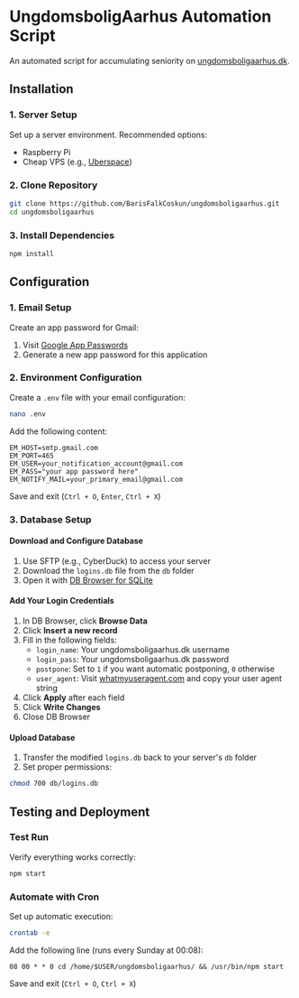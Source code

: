 # UngdomsboligAarhus Automation Script

An automated script for accumulating seniority on [ungdomsboligaarhus.dk](https://ungdomsboligaarhus.dk/).

## Installation

### 1. Server Setup
Set up a server environment. Recommended options:
- Raspberry Pi
- Cheap VPS (e.g., [Uberspace](https://uberspace.de/))

### 2. Clone Repository
```bash
git clone https://github.com/BarisFalkCoskun/ungdomsboligaarhus.git
cd ungdomsboligaarhus
```

### 3. Install Dependencies
```bash
npm install
```

## Configuration

### 1. Email Setup
Create an app password for Gmail:
1. Visit [Google App Passwords](https://myaccount.google.com/apppasswords)
2. Generate a new app password for this application

### 2. Environment Configuration
Create a `.env` file with your email configuration:

```bash
nano .env
```

Add the following content:
```env
EM_HOST=smtp.gmail.com
EM_PORT=465
EM_USER=your_notification_account@gmail.com
EM_PASS="your app password here"
EM_NOTIFY_MAIL=your_primary_email@gmail.com
```

Save and exit (`Ctrl + O`, `Enter`, `Ctrl + X`)

### 3. Database Setup

#### Download and Configure Database
1. Use SFTP (e.g., CyberDuck) to access your server
2. Download the `logins.db` file from the `db` folder
3. Open it with [DB Browser for SQLite](https://sqlitebrowser.org/)

#### Add Your Login Credentials
1. In DB Browser, click **Browse Data**
2. Click **Insert a new record**
3. Fill in the following fields:
   - `login_name`: Your ungdomsboligaarhus.dk username
   - `login_pass`: Your ungdomsboligaarhus.dk password
   - `postpone`: Set to `1` if you want automatic postponing, `0` otherwise
   - `user_agent`: Visit [whatmyuseragent.com](https://whatmyuseragent.com/) and copy your user agent string
4. Click **Apply** after each field
5. Click **Write Changes**
6. Close DB Browser

#### Upload Database
1. Transfer the modified `logins.db` back to your server's `db` folder
2. Set proper permissions:
```bash
chmod 700 db/logins.db
```

## Testing and Deployment

### Test Run
Verify everything works correctly:
```bash
npm start
```

### Automate with Cron
Set up automatic execution:

```bash
crontab -e
```

Add the following line (runs every Sunday at 00:08):
```cron
08 00 * * 0 cd /home/$USER/ungdomsboligaarhus/ && /usr/bin/npm start
```

Save and exit (`Ctrl + O`, `Ctrl + X`)
